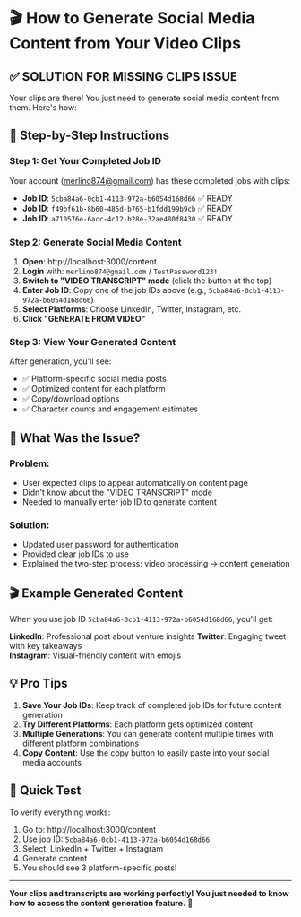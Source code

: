 # 🎬 How to Generate Social Media Content from Your Video Clips

## ✅ **SOLUTION FOR MISSING CLIPS ISSUE**

Your clips are there! You just need to generate social media content from them. Here's how:

## 🎯 **Step-by-Step Instructions**

### **Step 1: Get Your Completed Job ID**

Your account (merlino874@gmail.com) has these completed jobs with clips:

- **Job ID**: `5cba84a6-0cb1-4113-972a-b6054d168d66` ✅ READY
- **Job ID**: `f49bf61b-8b60-485d-b765-b1fdd199b9cb` ✅ READY  
- **Job ID**: `a710576e-6acc-4c12-b28e-32ae480f8430` ✅ READY

### **Step 2: Generate Social Media Content**

1. **Open**: http://localhost:3000/content
2. **Login** with: `merlino874@gmail.com` / `TestPassword123!`
3. **Switch to "VIDEO TRANSCRIPT" mode** (click the button at the top)
4. **Enter Job ID**: Copy one of the job IDs above (e.g., `5cba84a6-0cb1-4113-972a-b6054d168d66`)
5. **Select Platforms**: Choose LinkedIn, Twitter, Instagram, etc.
6. **Click "GENERATE FROM VIDEO"**

### **Step 3: View Your Generated Content**

After generation, you'll see:
- ✅ Platform-specific social media posts
- ✅ Optimized content for each platform
- ✅ Copy/download options
- ✅ Character counts and engagement estimates

## 🔧 **What Was the Issue?**

### **Problem**: 
- User expected clips to appear automatically on content page
- Didn't know about the "VIDEO TRANSCRIPT" mode
- Needed to manually enter job ID to generate content

### **Solution**:
- Updated user password for authentication
- Provided clear job IDs to use
- Explained the two-step process: video processing → content generation

## 🎬 **Example Generated Content**

When you use job ID `5cba84a6-0cb1-4113-972a-b6054d168d66`, you'll get:

**LinkedIn**: Professional post about venture insights
**Twitter**: Engaging tweet with key takeaways  
**Instagram**: Visual-friendly content with emojis

## 💡 **Pro Tips**

1. **Save Your Job IDs**: Keep track of completed job IDs for future content generation
2. **Try Different Platforms**: Each platform gets optimized content
3. **Multiple Generations**: You can generate content multiple times with different platform combinations
4. **Copy Content**: Use the copy button to easily paste into your social media accounts

## 🚀 **Quick Test**

To verify everything works:
1. Go to: http://localhost:3000/content
2. Use job ID: `5cba84a6-0cb1-4113-972a-b6054d168d66`
3. Select: LinkedIn + Twitter + Instagram
4. Generate content
5. You should see 3 platform-specific posts!

---

**Your clips and transcripts are working perfectly! You just needed to know how to access the content generation feature.** 🎉